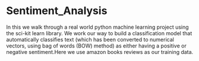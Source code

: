 # Sentiment_Analysis
In this we walk through a real world python machine learning project using the sci-kit learn library. We work our way to build a classification model that automatically classifies text (which has been converted to numerical vectors, using bag of words (BOW) method) as either having a positive or negative sentiment.Here we use amazon books reviews as our training data.
